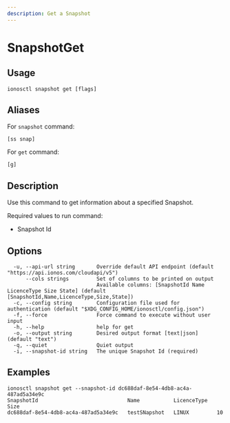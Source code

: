 ```yaml
---
description: Get a Snapshot
---
```


# SnapshotGet

## Usage

```text
ionosctl snapshot get [flags]
```

## Aliases

For `snapshot` command:
```text
[ss snap]
```

For `get` command:
```text
[g]
```

## Description

Use this command to get information about a specified Snapshot.

Required values to run command:

* Snapshot Id

## Options

```text
  -u, --api-url string       Override default API endpoint (default "https://api.ionos.com/cloudapi/v5")
      --cols strings         Set of columns to be printed on output 
                             Available columns: [SnapshotId Name LicenceType Size State] (default [SnapshotId,Name,LicenceType,Size,State])
  -c, --config string        Configuration file used for authentication (default "$XDG_CONFIG_HOME/ionosctl/config.json")
  -f, --force                Force command to execute without user input
  -h, --help                 help for get
  -o, --output string        Desired output format [text|json] (default "text")
  -q, --quiet                Quiet output
  -i, --snapshot-id string   The unique Snapshot Id (required)
```

## Examples

```text
ionosctl snapshot get --snapshot-id dc688daf-8e54-4db8-ac4a-487ad5a34e9c 
SnapshotId                             Name           LicenceType   Size
dc688daf-8e54-4db8-ac4a-487ad5a34e9c   testSNapshot   LINUX         10
```

